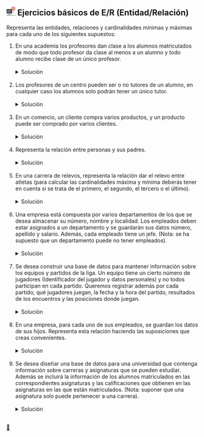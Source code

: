 ## <img src="https://raw.githubusercontent.com/FJrodafo/University/main/DAW/BAE/Unidad-2/Tarea-1/Assets/Images/Computer.png" width="24"> Ejercicios básicos de E/R (Entidad/Relación)

Representa las entidades, relaciones y cardinalidades mínimas y máximas para cada uno de los siguientes supuestos:

1. En una academia los profesores dan clase a los alumnos matriculados de modo que todo profesor da clase al menos a un alumno y todo alumno recibe clase de un único profesor.
    <br />
    <br />
    <details>
    <summary>Solución</summary>
    <img src="https://raw.githubusercontent.com/FJrodafo/University/main/DAW/BAE/Unidad-2/Tarea-1/Assets/Diagrams/Exported/1.drawio.png">
    </details>
    <br />
2. Los profesores de un centro pueden ser o no tutores de un alumno, en cualquier caso los alumnos solo podrán tener un único tutor.
    <br />
    <br />
    <details>
    <summary>Solución</summary>
    <img src="https://raw.githubusercontent.com/FJrodafo/University/main/DAW/BAE/Unidad-2/Tarea-1/Assets/Diagrams/Exported/2.drawio.png">
    </details>
    <br />
3. En un comercio, un cliente compra varios productos, y un producto puede ser comprado por varios clientes.
    <br />
    <br />
    <details>
    <summary>Solución</summary>
    <img src="https://raw.githubusercontent.com/FJrodafo/University/main/DAW/BAE/Unidad-2/Tarea-1/Assets/Diagrams/Exported/3.drawio.png">
    </details>
    <br />
4. Representa la relación entre personas y sus padres.
    <br />
    <br />
    <details>
    <summary>Solución</summary>
    <img src="https://raw.githubusercontent.com/FJrodafo/University/main/DAW/BAE/Unidad-2/Tarea-1/Assets/Diagrams/Exported/4.drawio.png">
    </details>
    <br />
5. En una carrera de relevos, representa la relación dar el relevo entre atletas (para calcular las cardinalidades máxima y mínima deberás tener en cuenta si se trata de el primero, el segundo, el tercero o el último).
    <br />
    <br />
    <details>
    <summary>Solución</summary>
    <img src="https://raw.githubusercontent.com/FJrodafo/University/main/DAW/BAE/Unidad-2/Tarea-1/Assets/Diagrams/Exported/5.drawio.png">
    </details>
    <br />
6. Una empresa está compuesta por varios departamentos de los que se desea almacenar su número, nombre y localidad. Los empleados deben estar asignados a un departamento y se guardarán sus datos número, apellido y salario. Además, cada empleado tiene un jefe. (Nota: se ha supuesto que un departamento puede no tener empleados).
    <br />
    <br />
    <details>
    <summary>Solución</summary>
    <img src="https://raw.githubusercontent.com/FJrodafo/University/main/DAW/BAE/Unidad-2/Tarea-1/Assets/Diagrams/Exported/6.drawio.png">
    </details>
    <br />
7. Se desea construir una base de datos para mantener información sobre los equipos y partidos de la liga. Un equipo tiene un cierto número de jugadores (Identificador del jugador y datos personales) y no todos participan en cada partido. Queremos registrar además por cada partido, qué jugadores juegan, la fecha y la hora del partido, resultados de los encuentros y las posiciones donde juegan.
    <br />
    <br />
    <details>
    <summary>Solución</summary>
    <img src="https://raw.githubusercontent.com/FJrodafo/University/main/DAW/BAE/Unidad-2/Tarea-1/Assets/Diagrams/Exported/7.drawio.png">
    </details>
    <br />
8. En una empresa, para cada uno de sus empleados, se guardan los datos de sus hijos. Representa esta relación haciendo las suposiciones que creas convenientes.
    <br />
    <br />
    <details>
    <summary>Solución</summary>
    <img src="https://raw.githubusercontent.com/FJrodafo/University/main/DAW/BAE/Unidad-2/Tarea-1/Assets/Diagrams/Exported/8.drawio.png">
    </details>
    <br />
9. Se desea diseñar una base de datos para una universidad que contenga información sobre carreras y asignaturas que se pueden estudiar. Además se incluirá la información de los alumnos matriculados en las correspondientes asignaturas y las calificaciones que obtienen en las asignaturas en las que están matriculados. (Nota: suponer que una asignatura solo puede pertenecer a una carrera).
    <br />
    <br />
    <details>
    <summary>Solución</summary>
    <img src="https://raw.githubusercontent.com/FJrodafo/University/main/DAW/BAE/Unidad-2/Tarea-1/Assets/Diagrams/Exported/9.drawio.png">
    </details>
    <br />

<link rel="stylesheet" href="./../../../../README.css">
<a class="scrollup" href="#top">&#x1F53C</a>